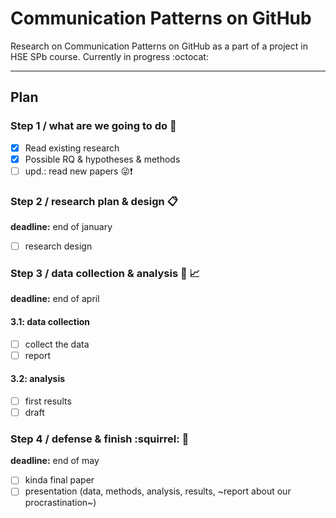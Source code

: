 # Communication Patterns on GitHub
Research on Communication Patterns on GitHub as a part of a project in HSE SPb course. Currently in progress :octocat:

---
## Plan

### Step 1 / what are we going to do :telescope:
- [x] Read existing research 
- [x] Possible RQ & hypotheses & methods
- [ ] upd.: read new papers :stuck_out_tongue_winking_eye::exclamation:

### Step 2 / research plan & design :clipboard:
**deadline:** end of january
- [ ] research design

### Step 3 / data collection & analysis :pencil: :chart_with_upwards_trend: 
**deadline:** end of april  
#### 3.1: data collection
- [ ] collect the data
- [ ] report  
#### 3.2: analysis 
- [ ] first results
- [ ] draft

### Step 4 / defense & finish :squirrel: :tada:
**deadline:**  end of may
- [ ] kinda final paper 
- [ ] presentation (data, methods, analysis, results, ~report about our procrastination~) 
